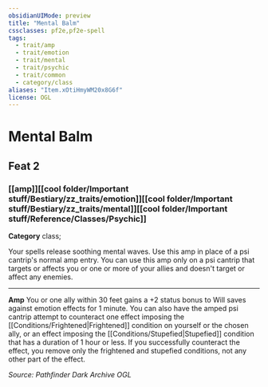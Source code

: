 ```yaml
---
obsidianUIMode: preview
title: "Mental Balm"
cssclasses: pf2e,pf2e-spell
tags:
  - trait/amp
  - trait/emotion
  - trait/mental
  - trait/psychic
  - trait/common
  - category/class
aliases: "Item.xOtiHmyWM20x8G6f"
license: OGL
---
```

# Mental Balm
## Feat 2
### [[amp]][[cool folder/Important stuff/Bestiary/zz_traits/emotion]][[cool folder/Important stuff/Bestiary/zz_traits/mental]][[cool folder/Important stuff/Reference/Classes/Psychic]]

**Category** class; 




Your spells release soothing mental waves. Use this amp in place of a psi cantrip's normal amp entry. You can use this amp only on a psi cantrip that targets or affects you or one or more of your allies and doesn't target or affect any enemies.

* * *

**Amp** You or one ally within 30 feet gains a +2 status bonus to Will saves against emotion effects for 1 minute. You can also have the amped psi cantrip attempt to counteract one effect imposing the [[Conditions/Frightened|Frightened]] condition on yourself or the chosen ally, or an effect imposing the [[Conditions/Stupefied|Stupefied]] condition that has a duration of 1 hour or less. If you successfully counteract the effect, you remove only the frightened and stupefied conditions, not any other part of the effect.

*Source: Pathfinder Dark Archive*
*OGL*